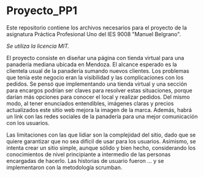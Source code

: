 # Proyecto_PP1
Este repositorio contiene los archivos necesarios para el proyecto de la asignatura Práctica Profesional Uno del IES 9008 "Manuel Belgrano".

*Se utiliza la licencia MIT.*

El proyecto consiste en diseñar una página con tienda virtual para una panadería mediana ubicada en Mendoza. El alcance esperado es la clientela usual de la panadería sumando nuevos clientes. Los problemas que tenía este negocio eran la visibilidad y las complicaciones con los pedidos. Se pensó que implementando una tienda virtual y una sección para encargos podrían ser claves para resolver estas situaciones, porque darían más opciones para conocer el local y realizar pedidos. Del mismo modo, al tener enunciados entendibles, imágenes claras y precios actualizados este sitio web mejora la imagen de la marca. Además, habrá un link con las redes sociales de la panadería para una mejor comunicación con los usuarios.

Las limitaciones con las que lidiar son la complejidad del sitio, dado que se quiere garantizar que no sea difícil de usar para los usuarios. Asimismo, se intenta crear un sitio simple, aunque sólido y bien hecho, considerando los conocimientos de nivel principiante a intermedio de las personas encargadas de hacerlo. Las historias de usuario fueron ... y se implementaron con la metodología scrumban.

